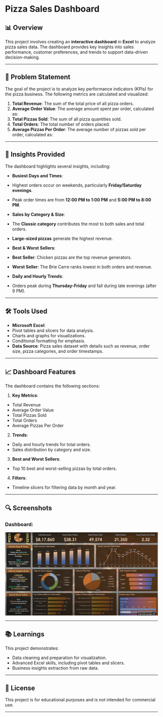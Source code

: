 # Pizza Sales Dashboard

## 📊 Overview
This project involves creating an **interactive dashboard** in **Excel** to analyze pizza sales data. The dashboard provides key insights into sales performance, customer preferences, and trends to support data-driven decision-making.

---

## 📌 Problem Statement
The goal of the project is to analyze key performance indicators (KPIs) for the pizza business. The following metrics are calculated and visualized:

1. **Total Revenue**: The sum of the total price of all pizza orders.
2. **Average Order Value**: The average amount spent per order, calculated as:
3. **Total Pizzas Sold**: The sum of all pizza quantities sold.
4. **Total Orders**: The total number of orders placed.
5. **Average Pizzas Per Order**: The average number of pizzas sold per order, calculated as:

---

## 📅 Insights Provided
The dashboard highlights several insights, including:
- **Busiest Days and Times**:
- Highest orders occur on weekends, particularly **Friday/Saturday evenings**.
- Peak order times are from **12:00 PM to 1:00 PM** and **5:00 PM to 8:00 PM**.

- **Sales by Category & Size**:
- The **Classic category** contributes the most to both sales and total orders.
- **Large-sized pizzas** generate the highest revenue.

- **Best & Worst Sellers**:
- **Best Seller**: Chicken pizzas are the top revenue generators.
- **Worst Seller**: The Brie Carre ranks lowest in both orders and revenue.

- **Daily and Hourly Trends**:
- Orders peak during **Thursday-Friday** and fall during late evenings (after 9 PM).

---

## 🛠️ Tools Used
- **Microsoft Excel**:
- Pivot tables and slicers for data analysis.
- Charts and graphs for visualizations.
- Conditional formatting for emphasis.
- **Data Source**: Pizza sales dataset with details such as revenue, order size, pizza categories, and order timestamps.

---

## 📈 Dashboard Features
The dashboard contains the following sections:
1. **Key Metrics**:
- Total Revenue
- Average Order Value
- Total Pizzas Sold
- Total Orders
- Average Pizzas Per Order

2. **Trends**:
- Daily and hourly trends for total orders.
- Sales distribution by category and size.

3. **Best and Worst Sellers**:
- Top 10 best and worst-selling pizzas by total orders.

4. **Filters**:
- Timeline slicers for filtering data by month and year.

---

## 🔍 Screenshots
### Dashboard:
![Pizza Sales Dashboard](Pizza_sales.jpg)



---

## 📚 Learnings
This project demonstrates:
- Data cleaning and preparation for visualization.
- Advanced Excel skills, including pivot tables and slicers.
- Business insights extraction from raw data.

---

## 📝 License
This project is for educational purposes and is not intended for commercial use.

---


